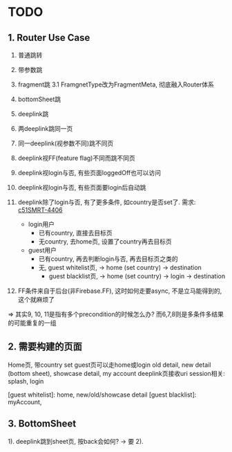 # TODO

## 1. Router Use Case
1. 普通跳转
2. 带参数跳
3. fragment跳
   3.1 FramgnetType改为FragmentMeta, 彻底融入Router体系
4. bottomSheet跳
5. deeplink跳

6. 两deeplink跳同一页
7. 同一deeplink(视参数不同)跳不同页
8. deeplink视FF(feature flag)不同而跳不同页

9. deeplink视login与否, 有些页面loggedOff也可以访问
10. deeplink视login与否, 有些页面要login后自动跳
11. deeplink除了login与否, 有了更多条件, 如country是否set了. 
需求: [c51SMRT-4406](https://nrs-it.atlassian.net/browse/C51SMRT-4406)
    * login用户
      * 已有country, 直接去目标页
      * 无country, 去home页, 设置了country再去目标页
    * guest用户
      * 已有country, 再去判断login与否, 再去目标页之类的
      * 无, guest whitelist页, -> home (set country) -> destination
        * guest blacklist页, -> home (set country) -> login -> destination

12. FF条件来自于后台(非Firebase.FF), 这时如何走要async, 不是立马能得到的, 这个就麻烦了

=> 其实9,  10, 11是指有多个precondition的时候怎么办?
而6,7,8则是多条件多结果的可能重复的一组

## 2. 需要构建的页面
Home页, 带country set
guest页可以走home或login
old detail, new detail (bottom sheet), showcase detail,
my account 
deeplink页接收uri
session相关: splash, login

[guest whitelist]: home, new/old/showcase detail
[guest blacklist]: myAccount, 

## 3. BottomSheet
1). deeplink跳到sheet页, 按back会如何?
    -> 要
2). 